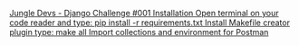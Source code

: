 [Jungle Devs - Django Challenge #001
Installation
Open terminal on your code reader and type: pip install -r requirements.txt
Install Makefile creator plugin
type: make all
Import collections and environment for Postman](https://github.com/MrXyfir)

